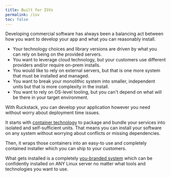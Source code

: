 ```yaml
---
title: Built for ISVs
permalink: /isv
toc: false
---
```


Developing commercial software has always been a balancing act between how you want to develop your app and what you can reasonably install.

- Your technology choices and library versions are driven by what you can rely on being on the provided servers. 
- You want to leverage cloud technology, but your customers use different providers and/or require on-prem installs.
- You would like to rely on external servers, but that is one more system that must be installed and managed.
- You want to break your monolithic system into smaller, independent units but that is more complexity in the install.
- You want to rely on OS-level tooling, but you can't depend on what will be there in your target environment.

With Ruckstack, you can develop your application however you need without worry about deployment time issues.

It starts with [container technology](/docs/cli) to package and bundle your services into isolated and self-sufficient units. 
That means you can install your software on any system without worrying about conflicts or missing dependencies. 

Then, it wraps those containers into an easy-to use and completely contained installer which you can ship to your customers.

What gets installed is a completely [you-branded system](/docs/server) which can be confidently installed on ANY Linux server no matter what tools and technologies you want to use.    
 


